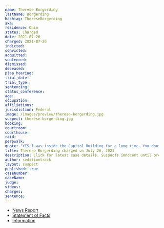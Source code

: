 ```yaml
---
name: Therese Borgerding
lastName: Borgerding
hashtag: ThereseBorgerding
aka:
residence: Ohio
status: Charged
date: 2021-07-26
charged: 2021-07-26
indicted:
convicted:
acquitted:
sentenced:
dismissed:
deceased:
plea_hearing:
trial_date:
trial_type:
sentencing:
status_conference:
age:
occupation:
affiliations:
jurisdiction: Federal
image: /images/preview/therese-borgerding.jpg
suspect: therese-borgerding.jpg
booking:
courtroom:
courthouse:
raid:
perpwalk:
quote: "YES I was inside the Capitol Building for a long time. You dont [sic] know The Truth what really happened"
title: Therese Borgerding charged on July 26, 2021
description: Click for latest case details. Suspects innocent until proven guilty.
author: seditiontrack
layout: suspect
published: true
caseNumber: 
caseName:
judge:
videos:
charges:
sentence:
---
```

- [News Report](https://www.daytondailynews.com/crime/fbi-arrests-englewood-man-piqua-woman-in-us-capitol-siege/5F6DZFU6YVGDHIQECDLII7IOSY/)
- [Statement of Facts](https://www.justice.gov/usao-dc/case-multi-defendant/file/1417571/download)
- [Information](https://extremism.gwu.edu/sites/g/files/zaxdzs2191/f/Walter%20Messer%20and%20Therese%20Borgerding%20Information.pdf)
